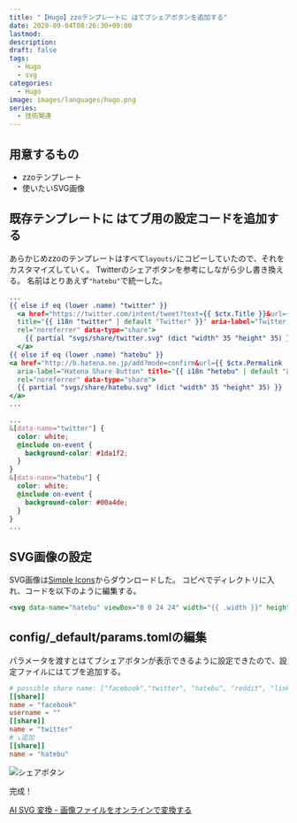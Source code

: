 ```yaml
---
title: "【Hugo】zzoテンプレートに はてブシェアボタンを追加する"
date: 2020-09-04T08:26:30+09:00
lastmod: 
description: 
draft: false
tags:
  - Hugo
  - svg
categories:
  - Hugo
image: images/languages/hugo.png
series:
  - 技術関連
---
```


## 用意するもの

- zzoテンプレート
- 使いたいSVG画像


## 既存テンプレートに はてブ用の設定コードを追加する

あらかじめzzoのテンプレートはすべて`layouts/`にコピーしていたので、それをカスタマイズしていく。
Twitterのシェアボタンを参考にしながら少し書き換える。
名前はとりあえず`"hatebu"`で統一した。

```html:layouts/partials/body/share.html
...
{{ else if eq (lower .name) "twitter" }}
  <a href="https://twitter.com/intent/tweet?text={{ $ctx.Title }}&url={{ $ctx.Permalink | absLangURL }}{{ with $ctx.Params.tags }}&hashtags={{ delimit . "," }}{{ end }}&via={{ .username | default $ctx.Params.author }}" 
  title="{{ i18n "twitter" | default "Twitter" }}" aria-label="Twitter Share Button" class="donation__item" target="_blank" 
  rel="noreferrer" data-type="share">
    {{ partial "svgs/share/twitter.svg" (dict "width" 35 "height" 35) }}
  </a>
{{ else if eq (lower .name) "hatebu" }}
<a href="http://b.hatena.ne.jp/add?mode=confirm&url={{ $ctx.Permalink | absLangURL }}&title={{ $ctx.Title }}"
  aria-label="Hatena Share Button" title="{{ i18n "hetebu" | default "はてブ" }}" class="donation__item" target="_blank" 
  rel="noreferrer" data-type="share">
  {{ partial "svgs/share/hatebu.svg" (dict "width" 35 "height" 35) }}
</a>
...
```

```assets/sass/components/_donation.scss
...
&[data-name="twitter"] {
  color: white;
  @include on-event {
    background-color: #1da1f2;
  }
}
&[data-name="hatebu"] {
  color: white;
  @include on-event {
    background-color: #00a4de;
  }
}
...
```

## SVG画像の設定

SVG画像は[Simple Icons](https://simpleicons.org/)からダウンロードした。
コピペでディレクトリに入れ、コードを以下のように編集する。

```layouts/partials/svgs/share/hatebu.svg
<svg data-name="hatebu" viewBox="0 0 24 24" width="{{ .width }}" height="{{ .height }}" xmlns="http://www.w3.org/2000/svg" fill="currentColor"><title>Hatena Bookmark icon</title><path d="M20...（省略）...615z"/></svg>
```

## config/_default/params.tomlの編集

パラメータを渡すとはてブシェアボタンが表示できるように設定できたので、設定ファイルにはてブを追加する。

```toml:config/_default/params.toml
# possible share name: ["facebook","twitter", "hatebu", "reddit", "linkedin", "tumblr", "weibo", "douban", "line"]
[[share]]
name = "facebook"
username = ""
[[share]]
name = "twitter"
# ↓追加
[[share]]
name = "hatebu"
```

![シェアボタン](/images/posts/2020/0904.png)

完成！

[AI SVG 変換 \- 画像ファイルをオンラインで変換する](https://www.aconvert.com/jp/image/ai-to-svg/)
